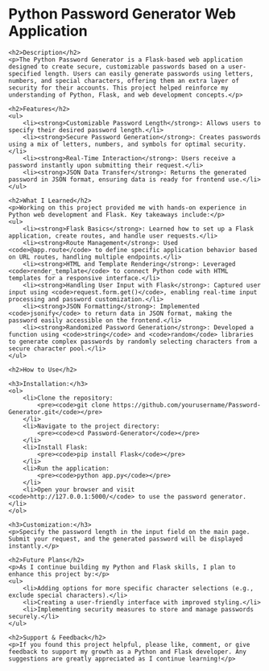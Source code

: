 <!DOCTYPE html>
<html lang="en">
<head>
    <meta charset="UTF-8">
    <meta name="viewport" content="width=device-width, initial-scale=1.0">
    <title>Password Generator Web Application README</title>
</head>
<body>
    <h1>Python Password Generator Web Application</h1>

    <h2>Description</h2>
    <p>The Python Password Generator is a Flask-based web application designed to create secure, customizable passwords based on a user-specified length. Users can easily generate passwords using letters, numbers, and special characters, offering them an extra layer of security for their accounts. This project helped reinforce my understanding of Python, Flask, and web development concepts.</p>

    <h2>Features</h2>
    <ul>
        <li><strong>Customizable Password Length</strong>: Allows users to specify their desired password length.</li>
        <li><strong>Secure Password Generation</strong>: Creates passwords using a mix of letters, numbers, and symbols for optimal security.</li>
        <li><strong>Real-Time Interaction</strong>: Users receive a password instantly upon submitting their request.</li>
        <li><strong>JSON Data Transfer</strong>: Returns the generated password in JSON format, ensuring data is ready for frontend use.</li>
    </ul>

    <h2>What I Learned</h2>
    <p>Working on this project provided me with hands-on experience in Python web development and Flask. Key takeaways include:</p>
    <ul>
        <li><strong>Flask Basics</strong>: Learned how to set up a Flask application, create routes, and handle user requests.</li>
        <li><strong>Route Management</strong>: Used <code>@app.route</code> to define specific application behavior based on URL routes, handling multiple endpoints.</li>
        <li><strong>HTML and Template Rendering</strong>: Leveraged <code>render_template</code> to connect Python code with HTML templates for a responsive interface.</li>
        <li><strong>Handling User Input with Flask</strong>: Captured user input using <code>request.form.get()</code>, enabling real-time input processing and password customization.</li>
        <li><strong>JSON Formatting</strong>: Implemented <code>jsonify</code> to return data in JSON format, making the password easily accessible on the frontend.</li>
        <li><strong>Randomized Password Generation</strong>: Developed a function using <code>string</code> and <code>random</code> libraries to generate complex passwords by randomly selecting characters from a secure character pool.</li>
    </ul>

    <h2>How to Use</h2>

    <h3>Installation:</h3>
    <ol>
        <li>Clone the repository:
            <pre><code>git clone https://github.com/yourusername/Password-Generator.git</code></pre>
        </li>
        <li>Navigate to the project directory:
            <pre><code>cd Password-Generator</code></pre>
        </li>
        <li>Install Flask:
            <pre><code>pip install Flask</code></pre>
        </li>
        <li>Run the application:
            <pre><code>python app.py</code></pre>
        </li>
        <li>Open your browser and visit <code>http://127.0.0.1:5000/</code> to use the password generator.</li>
    </ol>

    <h3>Customization:</h3>
    <p>Specify the password length in the input field on the main page. Submit your request, and the generated password will be displayed instantly.</p>

    <h2>Future Plans</h2>
    <p>As I continue building my Python and Flask skills, I plan to enhance this project by:</p>
    <ul>
        <li>Adding options for more specific character selections (e.g., exclude special characters).</li>
        <li>Creating a user-friendly interface with improved styling.</li>
        <li>Implementing security measures to store and manage passwords securely.</li>
    </ul>

    <h2>Support & Feedback</h2>
    <p>If you found this project helpful, please like, comment, or give feedback to support my growth as a Python and Flask developer. Any suggestions are greatly appreciated as I continue learning!</p>
</body>
</html>
